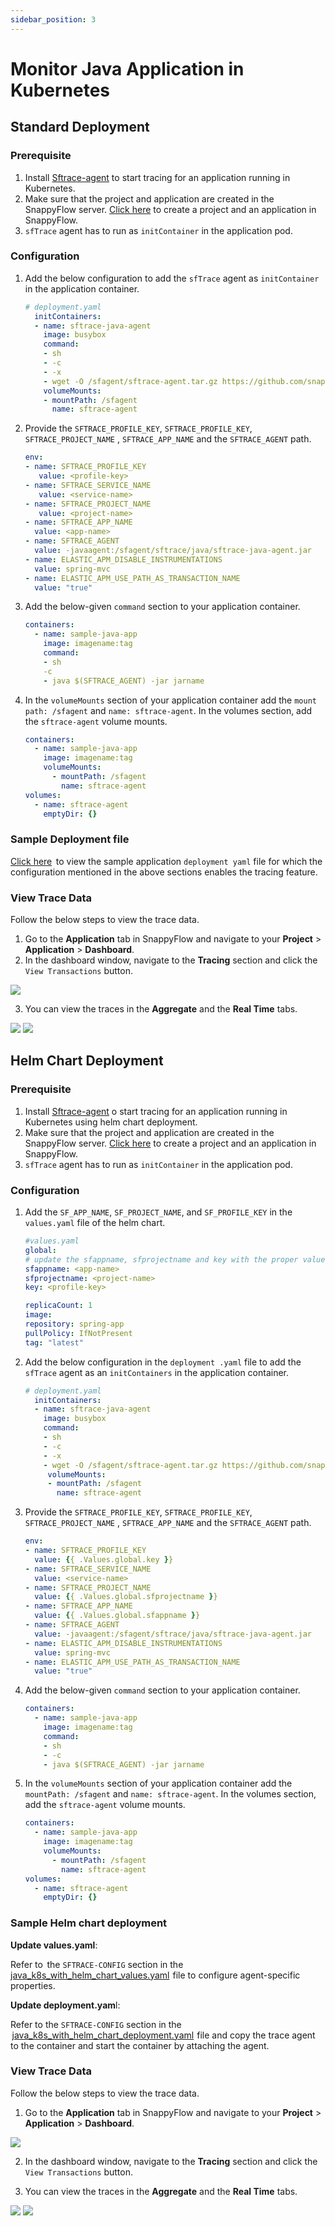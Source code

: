 ```yaml
---
sidebar_position: 3 
---
```

# Monitor Java Application in Kubernetes

## Standard Deployment

### Prerequisite

1. Install [Sftrace-agent](https://github.com/snappyflow/apm-agent/releases/download/latest/sftrace-agent.tar.gz) to start tracing for an application running in Kubernetes.
2. Make sure that the project and application are created in the SnappyFlow server. [Click here](https://stage-docs.snappyflow.io/docs/RUM/agent_installation/others#create-a-project-in-snappyflow-portal) to create a project and an application in SnappyFlow. 
3. `sfTrace` agent has to run as `initContainer` in the application pod. 

### Configuration

1. Add the below configuration to add the `sfTrace` agent as `initContainer` in the application container.  

   ```yaml
   # deployment.yaml
     initContainers: 
     - name: sftrace-java-agent 
       image: busybox 
       command: 
       - sh 
       - -c 
       - -x 
       - wget -O /sfagent/sftrace-agent.tar.gz https://github.com/snappyflow/apm-agent/releases/download/latest/sftrace-agent.tar.gz && cd /sfagent && tar -xvzf sftrace-agent.tar.gz && rm sftrace-agent.tar.gz 
       volumeMounts: 
       - mountPath: /sfagent 
         name: sftrace-agent 
   ```

2. Provide the `SFTRACE_PROFILE_KEY`, `SFTRACE_PROFILE_KEY`, `SFTRACE_PROJECT_NAME` , `SFTRACE_APP_NAME` and the `SFTRACE_AGENT` path.

   ```yaml
   env: 
   - name: SFTRACE_PROFILE_KEY 
      value: <profile-key> 
   - name: SFTRACE_SERVICE_NAME 
      value: <service-name>
   - name: SFTRACE_PROJECT_NAME 
      value: <project-name> 
   - name: SFTRACE_APP_NAME 
     value: <app-name> 
   - name: SFTRACE_AGENT 
     value: -javaagent:/sfagent/sftrace/java/sftrace-java-agent.jar 
   - name: ELASTIC_APM_DISABLE_INSTRUMENTATIONS 
     value: spring-mvc 
   - name: ELASTIC_APM_USE_PATH_AS_TRANSACTION_NAME 
     value: "true" 
   ```

3. Add the below-given `command` section to your application container.

   ```yaml
   containers: 
     - name: sample-java-app 
       image: imagename:tag 
       command: 
       - sh 
       -c 
       - java $(SFTRACE_AGENT) -jar jarname 
   ```

4. In the `volumeMounts` section of your application container add the `mount path: /sfagent` and `name: sftrace-agent`. In the volumes section, add the `sftrace-agent` volume mounts.

   ```yaml
   containers: 
     - name: sample-java-app 
       image: imagename:tag 
       volumeMounts: 
         - mountPath: /sfagent 
           name: sftrace-agent 
   volumes: 
     - name: sftrace-agent 
       emptyDir: {} 
   ```

### Sample Deployment file

[Click here](https://github.com/snappyflow/website-artefacts/blob/master/sfTracing/java/java_k8s_standalone_deployment.yaml)  to view the sample application `deployment yaml` file for which the configuration mentioned in the above sections enables the tracing feature.

### View Trace Data

Follow the below steps to view the trace data.

1. Go to the **Application** tab in SnappyFlow and navigate  to your **Project** > **Application** > **Dashboard**.
2. In the dashboard window, navigate to the **Tracing** section and click the `View Transactions` button.

<img src="/img/tracing/image_2.png" />

3. You can view the traces in the **Aggregate** and the **Real Time** tabs.

<img src="/img/tracing/image_1.png" />

<img src="/img/tracing/image_3.png" />

## Helm Chart Deployment 

### Prerequisite

1. Install [Sftrace-agent](https://github.com/snappyflow/apm-agent/releases/download/latest/sftrace-agent.tar.gz) o start tracing for an application running in Kubernetes using helm chart deployment.
2. Make sure that the project and application are created in the SnappyFlow server. [Click here](https://stage-docs.snappyflow.io/docs/RUM/agent_installation/others#create-a-project-in-snappyflow-portal) to create a project and an application in SnappyFlow. 
3. `sfTrace` agent has to run as `initContainer` in the application pod.

### Configuration

1. Add the `SF_APP_NAME`, `SF_PROJECT_NAME`, and `SF_PROFILE_KEY`  in the `values.yaml` file of the helm chart.

     ```yaml
   #values.yaml
   global:
   # update the sfappname, sfprojectname and key with the proper values
     sfappname: <app-name>
     sfprojectname: <project-name>
     key: <profile-key>
   
   replicaCount: 1
   image:
     repository: spring-app
     pullPolicy: IfNotPresent
     tag: "latest"
   ```

2. Add the below configuration in the `deployment .yaml` file to add the `sfTrace` agent as an `initContainers` in the application container.  

   ```yaml
   # deployment.yaml
     initContainers: 
     - name: sftrace-java-agent 
       image: busybox 
       command: 
       - sh 
       - -c 
       - -x 
       - wget -O /sfagent/sftrace-agent.tar.gz https://github.com/snappyflow/apm-agent/releases/download/latest/sftrace-agent.tar.gz && cd /sfagent && tar -xvzf sftrace-agent.tar.gz && rm sftrace-agent.tar.gz 
        volumeMounts: 
        - mountPath: /sfagent 
          name: sftrace-agent 
   ```

3. Provide the `SFTRACE_PROFILE_KEY`, `SFTRACE_PROFILE_KEY`,      `SFTRACE_PROJECT_NAME` , `SFTRACE_APP_NAME` and the `SFTRACE_AGENT` path.

   ```yaml
   env: 
   - name: SFTRACE_PROFILE_KEY 
     value: {{ .Values.global.key }} 
   - name: SFTRACE_SERVICE_NAME 
     value: <service-name>
   - name: SFTRACE_PROJECT_NAME 
     value: {{ .Values.global.sfprojectname }} 
   - name: SFTRACE_APP_NAME 
     value: {{ .Values.global.sfappname }} 
   - name: SFTRACE_AGENT 
     value: -javaagent:/sfagent/sftrace/java/sftrace-java-agent.jar 
   - name: ELASTIC_APM_DISABLE_INSTRUMENTATIONS 
     value: spring-mvc 
   - name: ELASTIC_APM_USE_PATH_AS_TRANSACTION_NAME 
     value: "true" 
   ```

4. Add the below-given `command` section to your application container.

   ```yaml
   containers: 
     - name: sample-java-app 
       image: imagename:tag 
       command: 
       - sh 
       - -c 
       - java $(SFTRACE_AGENT) -jar jarname 
   ```

5. In the `volumeMounts` section of your application container add the `mountPath: /sfagent` and `name: sftrace-agent`.  In the volumes section, add the `sftrace-agent` volume mounts.

   ```yaml
   containers: 
     - name: sample-java-app 
       image: imagename:tag 
       volumeMounts: 
         - mountPath: /sfagent 
           name: sftrace-agent 
   volumes: 
     - name: sftrace-agent 
       emptyDir: {} 
   ```

### Sample Helm chart deployment

**Update values.yaml**: 

Refer to  the `SFTRACE-CONFIG` section in the [java_k8s_with_helm_chart_values.yaml](https://github.com/snappyflow/website-artefacts/blob/master/sfTracing/java/java_k8s_with_helm_chart_values.yaml)  file to configure agent-specific properties.

**Update deployment.yam**l: 

Refer to the `SFTRACE-CONFIG` section in the  [java_k8s_with_helm_chart_deployment.yaml](https://github.com/snappyflow/website-artefacts/blob/master/sfTracing/java/java_k8s_with_helm_chart_deployment.yaml)  file and copy the trace agent to the container and start the container by attaching the agent.

### View Trace Data

Follow the below steps to view the trace data.

1. Go to the **Application** tab in SnappyFlow and navigate  to your **Project** > **Application** > **Dashboard**.

<img src="/img/tracing/image_2.png" />

2. In the dashboard window, navigate to the **Tracing** section and click the `View Transactions` button.

3. You can view the traces in the **Aggregate** and the **Real Time** tabs.

<img src="/img/tracing/image_1.png" />

<img src="/img/tracing/image_3.png" />


